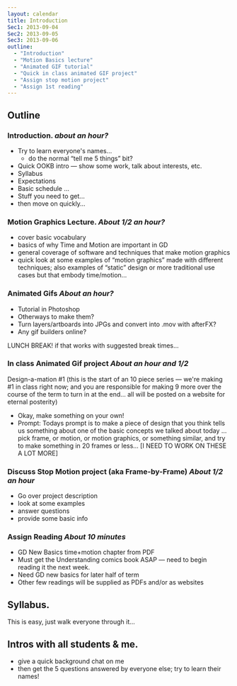 ```yaml
---
layout: calendar
title: Introduction
Sec1: 2013-09-04  
Sec2: 2013-09-05  
Sec3: 2013-09-06
outline:
  - "Introduction"
  - "Motion Basics lecture"
  - "Animated GIF tutorial"
  - "Quick in class animated GIF project"
  - "Assign stop motion project"
  - "Assign 1st reading"
---
```


## Outline

### Introduction. _about an hour?_
- Try to learn everyone's names…
	* do the normal “tell me 5 things” bit?
- Quick OOKB intro — show some work, talk about interests, etc.
- Syllabus
- Expectations
- Basic schedule …
- Stuff you need to get…
- then move on quickly…

### Motion Graphics Lecture. _About 1/2 an hour?_
- cover basic vocabulary
- basics of why Time and Motion are important in GD
- general coverage of software and techniques that make motion graphics
- quick look at some examples of “motion graphics” made with different techniques; also examples of “static” design or more traditional use cases but that embody time/motion…

### Animated Gifs _About an hour?_
- Tutorial in Photoshop
- Otherways to make them?
- Turn layers/artboards into JPGs and convert into .mov with afterFX?
- Any gif builders online?

LUNCH BREAK! if that works with suggested break times…

### In class Animated Gif project _About an hour and 1/2_
Design-a-mation #1
(this is the start of an 10 piece series — we're making #1 in class right now; and you are responsible for making 9 more over the course of the term to turn in at the end… all will be posted on a website for eternal posterity)
- Okay, make something on your own!
- Prompt:
Todays prompt is to make a piece of design that you think tells us something about one of the basic concepts we talked about today … pick frame, or motion, or motion graphics, or something similar, and try to make something in 20 frames or less… 
[I NEED TO WORK ON THESE A LOT MORE]

### Discuss Stop Motion project (aka Frame-by-Frame) _About 1/2 an hour_
- Go over project description
- look at some examples
- answer questions
- provide some basic info

### Assign Reading _About 10 minutes_
- GD New Basics time+motion chapter from PDF
- Must get the Understanding comics book ASAP — need to begin reading it the next week.
- Need GD new basics for later half of term
- Other few readings will be supplied as PDFs and/or as websites

## Syllabus.
This is easy, just walk everyone through it…

## Intros with all students & me.
- give a quick background chat on me
- then get the 5 questions answered by everyone else; try to learn their names!